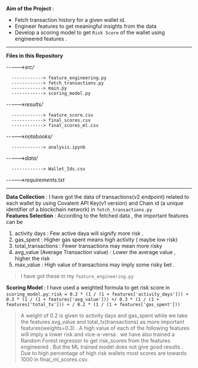 **Aim of the Project** : 
* Fetch transaction history for a given wallet id.
* Engineer features to get meaningful insights from the data
* Develop a scoring model to get `Risk Score` of the wallet using engineered features .

---

**Files in this Repository** 

----->*src/*

      ------------> feature_engineering.py 
      ------------> fetch_transactions.py
      ------------> main.py 
      ------------> scoring_model.py
      
----->*results/*

      ------------> feature_score.csv 
      ------------> final_scores.csv
      ------------> final_scores_ml.csv
      
----->*notebooks/*

      ------------> analysis.ipynb
      
----->*data/*

      ------------> Wallet_Ids.csv
      
----->*requirements.txt* 

---


**Data Collection** : I have got the data of transactions(v2 endpoint) related to each wallet by using Covalent API Key(v1 version) and Chain id (a unique identifier of a blockchain network) 
in `fetch_transactions.py`  
**Features Selection** : According to the fetched data , the important features can be 
1. activity days : Few active daya will signify more risk .
2. gas_spent : Higher gas spent means high activity ( maybe low risk)
3. total_transactions : Fewer transactions may mean more risky
4. avg_value (Average Transaction value) : Lower the average value , higher the risk
5. max_value : High value of transactions may imply some risky bet .
  > I have got these in my `feature_engineering.py`


**Scoring Model** :  I have used a weighted formula to get risk score in `scoring_model.py`: `risk = 0.2 * (1 / (1 + features['activity_days'])) + 0.3 * (1 / (1 + features['avg_value'])) +/
           0.3 * (1 / (1 + features['total_tx'])) + /
           0.2 * (1 / (1 + features['gas_spent']))`
> A weight of 0.2 is given to activity days and gas_spent while we take the features avg_value and total_tx(transactions) as more important features(weights=0.3) .
> A high value of each of the following features will imply a lower risk and vice-a-versa .
> we have also trained a Random Forest regressor to get risk_scores from the features engineered . But the ML trained model does not give good results . Due to high percentage of high risk wallets most scores are towards 1000 in final_ml_scores.csv. 

   
